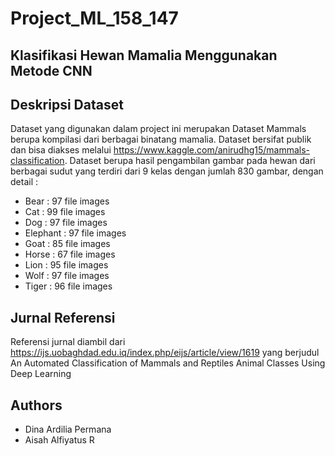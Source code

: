 # Project_ML_158_147

## Klasifikasi Hewan Mamalia Menggunakan Metode CNN

## Deskripsi Dataset
Dataset yang digunakan dalam project ini merupakan Dataset Mammals berupa kompilasi dari berbagai binatang mamalia. Dataset bersifat publik dan bisa diakses melalui https://www.kaggle.com/anirudhg15/mammals-classification. Dataset berupa hasil pengambilan gambar pada hewan dari berbagai sudut yang terdiri dari 9 kelas dengan jumlah 830 gambar, dengan detail :

  -  Bear     : 97 file images
  -  Cat      : 99 file images
  -  Dog      : 97 file images
  -  Elephant : 97 file images
  -  Goat     : 85 file images
  -  Horse    : 67 file images
  -  Lion     : 95 file images
  -  Wolf     : 97 file images
  -  Tiger    : 96 file images

## Jurnal Referensi
Referensi jurnal diambil dari https://ijs.uobaghdad.edu.iq/index.php/eijs/article/view/1619 yang berjudul An Automated Classification of Mammals and Reptiles Animal Classes Using Deep Learning

## Authors
- Dina Ardilia Permana
- Aisah Alfiyatus R
